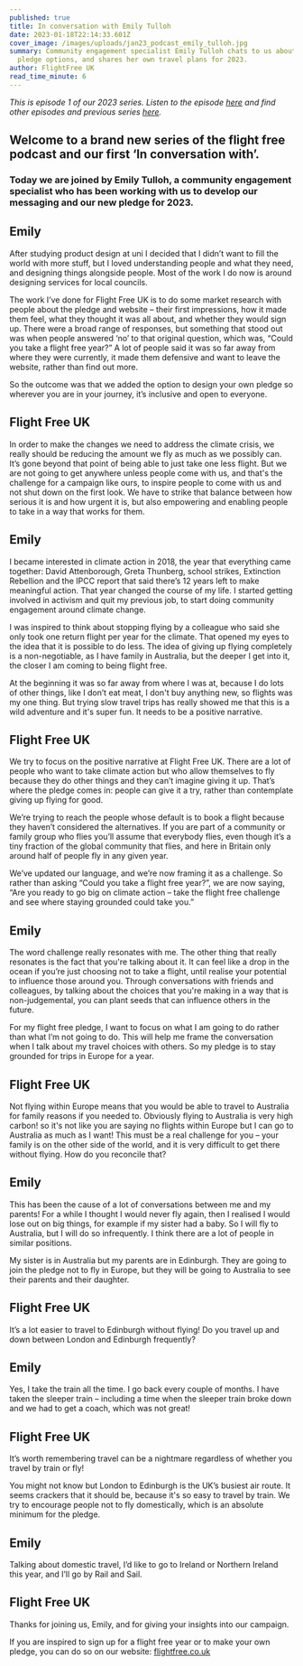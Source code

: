 ```yaml
---
published: true
title: In conversation with Emily Tulloh
date: 2023-01-18T22:14:33.601Z
cover_image: /images/uploads/jan23_podcast_emily_tulloh.jpg
summary: Community engagement specialist Emily Tulloh chats to us about our new
  pledge options, and shares her own travel plans for 2023.
author: FlightFree UK
read_time_minute: 6
---
```

*This is episode 1 of our 2023 series. Listen to the episode [here](https://flightfreeuk.podbean.com/e/in-conversation-with-emily-tulloh/) and find other episodes and previous series [here](/podcast).*

## Welcome to a brand new series of the flight free podcast and our first ‘In conversation with’. 

### Today we are joined by Emily Tulloh, a community engagement specialist who has been working with us to develop our messaging and our new pledge for 2023.

## Emily

After studying product design at uni I decided that I didn’t want to fill the world with more stuff, but I loved understanding people and what they need, and designing things alongside people. Most of the work I do now is around designing services for local councils.

The work I’ve done for Flight Free UK is to do some market research with people about the pledge and website – their first impressions, how it made them feel, what they thought it was all about, and whether they would sign up. There were a broad range of responses, but something that stood out was when people answered ‘no’ to that original question, which was, “Could you take a flight free year?” A lot of people said it was so far away from where they were currently, it made them defensive and want to leave the website, rather than find out more.

So the outcome was that we added the option to design your own pledge so wherever you are in your journey, it’s inclusive and open to everyone.

## F﻿light Free UK

In order to make the changes we need to address the climate crisis, we really should be reducing the amount we fly as much as we possibly can. It’s gone beyond that point of being able to just take one less flight. But we are not going to get anywhere unless people come with us, and that's the challenge for a campaign like ours, to inspire people to come with us and not shut down on the first look. We have to strike that balance between how serious it is and how urgent it is, but also empowering and enabling people to take in a way that works for them.

## Emily

I became interested in climate action in 2018, the year that everything came together: David Attenborough, Greta Thunberg, school strikes, Extinction Rebellion and the IPCC report that said there’s 12 years left to make meaningful action. That year changed the course of my life. I started getting involved in activism and quit my previous job, to start doing community engagement around climate change. 

I was inspired to think about stopping flying by a colleague who said she only took one return flight per year for the climate. That opened my eyes to the idea that it is possible to do less. The idea of giving up flying completely is a non-negotiable, as I have family in Australia, but the deeper I get into it, the closer I am coming to being flight free. 

At the beginning it was so far away from where I was at, because I do lots of other things, like I don’t eat meat, I don't buy anything new, so flights was my one thing. But trying slow travel trips has really showed me that this is a wild adventure and it's super fun. It needs to be a positive narrative.

## F﻿light Free UK

We try to focus on the positive narrative at Flight Free UK. There are a lot of people who want to take climate action but who allow themselves to fly because they do other things and they can’t imagine giving it up. That’s where the pledge comes in: people can give it a try, rather than contemplate giving up flying for good.

We’re trying to reach the people whose default is to book a flight because they haven’t considered the alternatives. If you are part of a community or family group who flies you’ll assume that everybody flies, even though it’s a tiny fraction of the global community that flies, and here in Britain only around half of people fly in any given year.

We’ve updated our language, and we’re now framing it as a challenge. So rather than asking “Could you take a flight free year?”, we are now saying, “Are you ready to go big on climate action – take the flight free challenge and see where staying grounded could take you.”

## Emily 

The word challenge really resonates with me. The other thing that really resonates is the fact that you're talking about it. It can feel like a drop in the ocean if you’re just choosing not to take a flight, until realise your potential to influence those around you. Through conversations with friends and colleagues, by talking about the choices that you're making in a way that is non-judgemental, you can plant seeds that can influence others in the future.

For my flight free pledge, I want to focus on what I am going to do rather than what I’m not going to do. This will help me frame the conversation when I talk about my travel choices with others. So my pledge is to stay grounded for trips in Europe for a year.

## F﻿light Free UK

Not flying within Europe means that you would be able to travel to Australia for family reasons if you needed to. Obviously flying to Australia is very high carbon! so it's not like you are saying no flights within Europe but I can go to Australia as much as I want! This must be a real challenge for you – your family is on the other side of the world, and it is very difficult to get there without flying. How do you reconcile that?

## Emily

This has been the cause of a lot of conversations between me and my parents! For a while I thought I would never fly again, then I realised I would lose out on big things, for example if my sister had a baby. So I will fly to Australia, but I will do so infrequently. I think there are a lot of people in similar positions. 

My sister is in Australia but my parents are in Edinburgh. They are going to join the pledge not to fly in Europe, but they will be going to Australia to see their parents and their daughter.

## F﻿light Free UK

It’s a lot easier to travel to Edinburgh without flying! Do you travel up and down between London and Edinburgh frequently? 

## Emily

Yes, I take the train all the time. I go back every couple of months. I have taken the sleeper train – including a time when the sleeper train broke down and we had to get a coach, which was not great!

## F﻿light Free UK

It’s worth remembering travel can be a nightmare regardless of whether you travel by train or fly! 

You might not know but London to Edinburgh is the UK’s busiest air route. It seems crackers that it should be, because it's so easy to travel by train. We try to encourage people not to fly domestically, which is an absolute minimum for the pledge.

## Emily

Talking about domestic travel, I’d like to go to Ireland or Northern Ireland this year, and I’ll go by Rail and Sail. 

## F﻿light Free UK

Thanks for joining us, Emily, and for giving your insights into our campaign. 

If you are inspired to sign up for a flight free year or to make your own pledge, you can do so on our website: [flightfree.co.uk](http://flightfree.co.uk)